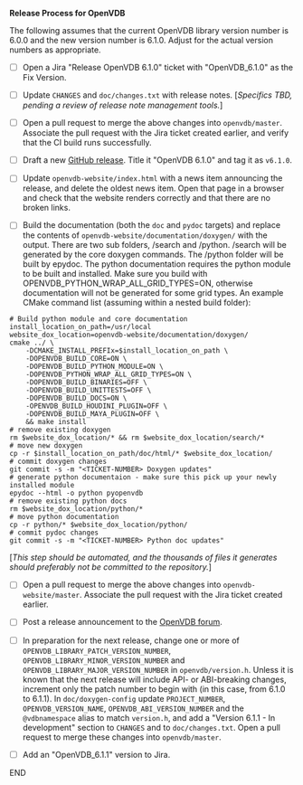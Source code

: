 **Release Process for OpenVDB**

The following assumes that the current OpenVDB library version number is 6.0.0 and the new version number is 6.1.0. Adjust for the actual version numbers as appropriate.

- [ ] Open a Jira "Release OpenVDB 6.1.0" ticket with "OpenVDB_6.1.0" as the Fix Version.
- [ ] Update `CHANGES` and `doc/changes.txt` with release notes.  [_Specifics TBD, pending a review of release note management tools._]
- [ ] Open a pull request to merge the above changes into `openvdb/master`.  Associate the pull request with the Jira ticket created earlier, and verify that the CI build runs successfully.
- [ ] Draft a new [GitHub release](https://github.com/AcademySoftwareFoundation/openvdb/releases). Title it "OpenVDB 6.1.0" and tag it as `v6.1.0`.

- [ ] Update `openvdb-website/index.html` with a news item announcing the release, and delete the oldest news item.  Open that page in a browser and check that the website renders correctly and that there are no broken links.
- [ ] Build the documentation (both the `doc` and `pydoc` targets) and replace the contents of `openvdb-website/documentation/doxygen/` with the output. There are two sub folders, /search and /python. /search will be generated by the core doxygen commands. The /python folder will be built by epydoc. The python documentation requires the python module to be built and installed. Make sure you build with OPENVDB_PYTHON_WRAP_ALL_GRID_TYPES=ON, otherwise documentation will not be generated for some grid types. An example CMake command list (assuming within a nested build folder):

```shell
# Build python module and core documentation
install_location_on_path=/usr/local
website_dox_location=openvdb-website/documentation/doxygen/
cmake ../ \
    -DCMAKE_INSTALL_PREFIx=$install_location_on_path \
    -DOPENVDB_BUILD_CORE=ON \
    -DOPENVDB_BUILD_PYTHON_MODULE=ON \
    -DOPENVDB_PYTHON_WRAP_ALL_GRID_TYPES=ON \
    -DOPENVDB_BUILD_BINARIES=OFF \
    -DOPENVDB_BUILD_UNITTESTS=OFF \
    -DOPENVDB_BUILD_DOCS=ON \
    -OPENVDB_BUILD_HOUDINI_PLUGIN=OFF \
    -DOPENVDB_BUILD_MAYA_PLUGIN=OFF \
    && make install
# remove existing doxygen
rm $website_dox_location/* && rm $website_dox_location/search/*
# move new doxygen
cp -r $install_location_on_path/doc/html/* $website_dox_location/
# commit doxygen changes
git commit -s -m "<TICKET-NUMBER> Doxygen updates"
# generate python documentaion - make sure this pick up your newly installed module
epydoc --html -o python pyopenvdb
# remove existing python docs
rm $website_dox_location/python/*
# move python documentation
cp -r python/* $website_dox_location/python/
# commit pydoc changes
git commit -s -m "<TICKET-NUMBER> Python doc updates"
```

[_This step should be automated, and the thousands of files it generates should preferably not be committed to the repository._]

- [ ] Open a pull request to merge the above changes into `openvdb-website/master`.  Associate the pull request with the Jira ticket created earlier.
- [ ] Post a release announcement to the [OpenVDB forum](https://groups.google.com/forum/#!forum/openvdb-forum).

- [ ] In preparation for the next release, change one or more of `OPENVDB_LIBRARY_PATCH_VERSION_NUMBER`, `OPENVDB_LIBRARY_MINOR_VERSION_NUMBER` and `OPENVDB_LIBRARY_MAJOR_VERSION_NUMBER` in `openvdb/version.h`.  Unless it is known that the next release will include API- or ABI-breaking changes, increment only the patch number to begin with (in this case, from 6.1.0 to 6.1.1).  In `doc/doxygen-config` update `PROJECT_NUMBER`, `OPENVDB_VERSION_NAME`, `OPENVDB_ABI_VERSION_NUMBER` and the `@vdbnamespace` alias to match `version.h`, and add a "Version 6.1.1 - In development" section to `CHANGES` and to `doc/changes.txt`.  Open a pull request to merge these changes into `openvdb/master`.
- [ ] Add an "OpenVDB_6.1.1" version to Jira.

END

